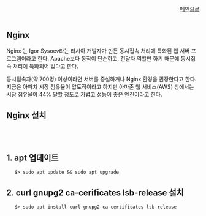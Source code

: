 <div align="right"> 
<a href="https://github.com/och5351/code-server/blob/main/README.md"> 메인으로 </a>
</div><br>

## Nginx

Nginx 는 Igor Sysoev라는 러시아 개발자가 만든 동시접속 처리에 특화된 웹 서버 프로그램이라고 한다. Apache보다 동작이 단순하고, 전달자 역할만 하기 때문에 동시접속 처리에 특화되어 있다고 한다.

동시접속자(약 700명) 이상이라면 서버를 증설하거나 Nginx 환경을 권장한다고 한다. 지금은 아파치 시장 점유율이 압도적이라고 하지만 아마존 웹 서비스(AWS) 상에서는 시장 점유율이 44% 달할 정도로 가볍고 성능이 좋은 엔진이라고 한다.

## Nginx 설치

<br><br>

1.<span> </span>apt 업데이트 
---

 ```
    $> sudo apt update && sudo apt upgrade
 ```

2.<span> </span>curl gnupg2 ca-cerificates lsb-release 설치
---

 ```
    $> sudo apt install curl gnupg2 ca-certificates lsb-release
 ```